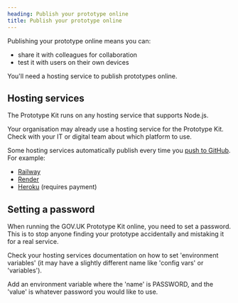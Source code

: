 ```yaml
---
heading: Publish your prototype online
title: Publish your prototype online
---
```


Publishing your prototype online means you can:
 - share it with colleagues for collaboration
 - test it with users on their own devices

You'll need a hosting service to publish prototypes online.

## Hosting services

The Prototype Kit runs on any hosting service that supports Node.js.

Your organisation may already use a hosting service for the Prototype Kit. Check with your IT or digital team about which platform to use.

Some hosting services automatically publish every time you [push to GitHub](/docs/github-desktop). For example:

 - [Railway](https://railway.app/new/github)
 - [Render](https://render.com/docs/github)
 - [Heroku](https://devcenter.heroku.com/articles/github-integration) (requires payment)

## Setting a password

When running the GOV.UK Prototype Kit online, you need to set a password. This is to stop anyone finding your prototype accidentally and mistaking it for a real service.

Check your hosting services documentation on how to set 'environment variables' (it may have a slightly different name like 'config vars' or 'variables').

Add an environment variable where the 'name' is PASSWORD, and the 'value' is whatever password you would like to use.
